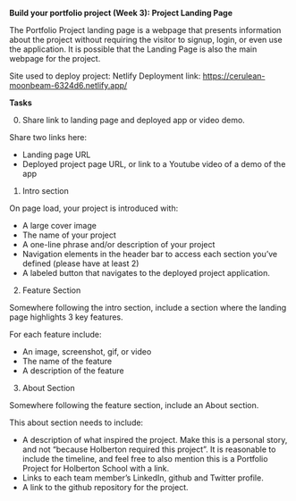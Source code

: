 **Build your portfolio project (Week 3): Project Landing Page**

The Portfolio Project landing page is a webpage that presents information about the project without requiring the visitor to signup, login, or even use the application. It is possible that the Landing Page is also the main webpage for the project.

Site used to deploy project: Netlify
Deployment link: https://cerulean-moonbeam-6324d6.netlify.app/

**Tasks**

0. Share link to landing page and deployed app or video demo.

Share two links here:

   * Landing page URL
   * Deployed project page URL, or link to a Youtube video of a demo of the app

1. Intro section

On page load, your project is introduced with:

   * A large cover image
   * The name of your project
   * A one-line phrase and/or description of your project
   * Navigation elements in the header bar to access each section you’ve defined (please have at least 2)
   * A labeled button that navigates to the deployed project application.

2. Feature Section

Somewhere following the intro section, include a section where the landing page highlights 3 key features.

For each feature include:

   * An image, screenshot, gif, or video
   * The name of the feature
   * A description of the feature

3. About Section

Somewhere following the feature section, include an About section.

This about section needs to include:

   * A description of what inspired the project. Make this is a personal story, and not “because Holberton required this project”. It is reasonable to  include the timeline, and feel free to also mention this is a Portfolio Project for Holberton School with a link.
   * Links to each team member’s LinkedIn, github and Twitter profile.
   * A link to the github repository for the project.